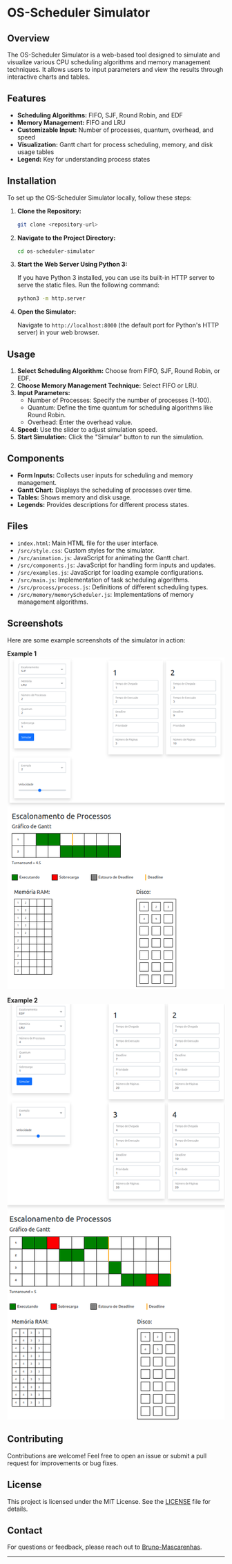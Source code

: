 # OS-Scheduler Simulator

## Overview

The OS-Scheduler Simulator is a web-based tool designed to simulate and visualize various CPU scheduling algorithms and memory management techniques. It allows users to input parameters and view the results through interactive charts and tables.

## Features

- **Scheduling Algorithms:** FIFO, SJF, Round Robin, and EDF
- **Memory Management:** FIFO and LRU
- **Customizable Input:** Number of processes, quantum, overhead, and speed
- **Visualization:** Gantt chart for process scheduling, memory, and disk usage tables
- **Legend:** Key for understanding process states

## Installation

To set up the OS-Scheduler Simulator locally, follow these steps:

1. **Clone the Repository:**

   ```bash
   git clone <repository-url>
   ```

2. **Navigate to the Project Directory:**

   ```bash
   cd os-scheduler-simulator
   ```

3. **Start the Web Server Using Python 3:**

   If you have Python 3 installed, you can use its built-in HTTP server to serve the static files. Run the following command:

   ```bash
   python3 -m http.server
   ```

4. **Open the Simulator:**

   Navigate to `http://localhost:8000` (the default port for Python's HTTP server) in your web browser.

## Usage

1. **Select Scheduling Algorithm:** Choose from FIFO, SJF, Round Robin, or EDF.
2. **Choose Memory Management Technique:** Select FIFO or LRU.
3. **Input Parameters:**
   - Number of Processes: Specify the number of processes (1-100).
   - Quantum: Define the time quantum for scheduling algorithms like Round Robin.
   - Overhead: Enter the overhead value.
4. **Speed:** Use the slider to adjust simulation speed.
5. **Start Simulation:** Click the "Simular" button to run the simulation.

## Components

- **Form Inputs:** Collects user inputs for scheduling and memory management.
- **Gantt Chart:** Displays the scheduling of processes over time.
- **Tables:** Shows memory and disk usage.
- **Legends:** Provides descriptions for different process states.

## Files

- `index.html`: Main HTML file for the user interface.
- `/src/style.css`: Custom styles for the simulator.
- `/src/animation.js`: JavaScript for animating the Gantt chart.
- `/src/components.js`: JavaScript for handling form inputs and updates.
- `/src/examples.js`: JavaScript for loading example configurations.
- `/src/main.js`: Implementation of task scheduling algorithms.
- `/src/process/process.js`: Definitions of different scheduling types.
- `/src/memory/memoryScheduler.js`: Implementations of memory management algorithms.

## Screenshots

Here are some example screenshots of the simulator in action:

**Example 1 <br>**
   ![Example 1](examples/example1.png)

**Example 2 <br>**
   ![Example 2](examples/example2.png)

## Contributing

Contributions are welcome! Feel free to open an issue or submit a pull request for improvements or bug fixes.

## License

This project is licensed under the MIT License. See the [LICENSE](LICENSE) file for details.

## Contact

For questions or feedback, please reach out to [Bruno-Mascarenhas](mailto:brunomasck@gmail.com).

---

